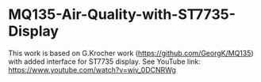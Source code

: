 # MQ135-Air-Quality-with-ST7735-Display
This work is based on G.Krocher work (https://github.com/GeorgK/MQ135) with added interface for ST7735 display.  See YouTube link:  https://www.youtube.com/watch?v=wiv_0DCNRWg
